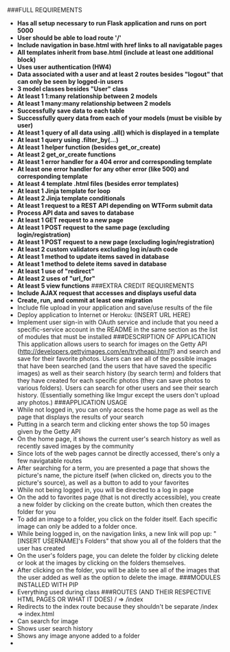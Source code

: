 ###FULL REQUIREMENTS
- **Has all setup necessary to run Flask application and runs on port 5000**
- **User should be able to load route '/'**
- **Include navigation in base.html with href links to all navigatable pages**
- **All templates inherit from base.html (include at least one additional block)**
- **Uses user authentication (HW4)**
- **Data associated with a user and at least 2 routes besides "logout" that can only be seen by logged-in users**
- **3 model classes besides "User" class**
- **At least 1 1:many relationship between 2 models**
- **At least 1 many:many relationship between 2 models**
- **Successfully save data to each table**
- **Successfully query data from each of your models (must be visible by user)**
- **At least 1 query of all data using .all() which is displayed in a template**
- **At least 1 query using .filter_by(...)**
- **At least 1 helper function (besides get_or_create)**
- **At least 2 get_or_create functions**
- **At least 1 error handler for a 404 error and corresponding template**
- **At least one error handler for any other error (like 500) and corresponding template**
- **At least 4 template .html files (besides error templates)**
- **At least 1 Jinja template for loop**
- **At least 2 Jinja template conditionals**
- **At least 1 request to a REST API depending on WTForm submit data**
- **Process API data and saves to database**
- **At least 1 GET request to a new page**
- **At least 1 POST request to the same page (excluding login/registration)**
- **At least 1 POST request to a new page (excluding login/registration)**
- **At least 2 custom validators excluding log in/auth code**
- **At least 1 method to update items saved in database**
- **At least 1 method to delete items saved in database**
- **At least 1 use of "redirect"**
- **At least 2 uses of "url_for"**
- **At least 5 view functions**
###EXTRA CREDIT REQUIREMENTS
- **Include AJAX request that accesses and displays useful data**
- **Create, run, and commit at least one migration**
- Include file upload in your application and save/use results of the file
- Deploy application to Internet or Heroku: (INSERT URL HERE)
- Implement user sign-in with OAuth service and include that you need a specific-service account in the README in the same section as the list of modules that must be installed
###DESCRIPTION OF APPLICATION
This application allows users to search for images on the Getty API (http://developers.gettyimages.com/en/trytheapi.html?) and search and save for their favorite photos. Users can see all of the possible images that have been searched (and the users that have saved the specific images) as well as their search history (by search term) and folders that they have created for each specific photos (they can save photos to various folders). Users can search for other users and see their search history. (Essentially something like Imgur except the users don't upload any photos.)
###APPLICATION USAGE
- While not logged in, you can only access the home page as well as the page that displays the results of your search
- Putting in a search term and clicking enter shows the top 50 images given by the Getty API
- On the home page, it shows the current user's search history as well as recently saved images by the community
- Since lots of the web pages cannot be directly accessed, there's only a few navigatable routes
- After searching for a term, you are presented a page that shows the picture's name, the picture itself (when clicked on, directs you to the picture's source), as well as a button to add to your favorites
- While not being logged in, you will be directed to a log in page
- On the add to favorites page (that is not directly accessible), you create a new folder by clicking on the create button, which then creates the folder for you
- To add an image to a folder, you click on the folder itself. Each specific image can only be added to a folder once.
- While being logged in, on the navigation links, a new link will pop up: "[INSERT USERNAME]'s Folders" that show you all of the folders that the user has created
- On the user's folders page, you can delete the folder by clicking delete or look at the images by clicking on the folders themselves.
- After clicking on the folder, you will be able to see all of the images that the user added as well as the option to delete the image.
###MODULES INSTALLED WITH PIP
- Everything used during class
###ROUTES (AND THEIR RESPECTIVE HTML PAGES OR WHAT IT DOES)
/ => /index
- Redirects to the index route because they shouldn't be separate
/index => index.html
- Can search for image
- Shows user search history
- Shows any image anyone added to a folder
- 